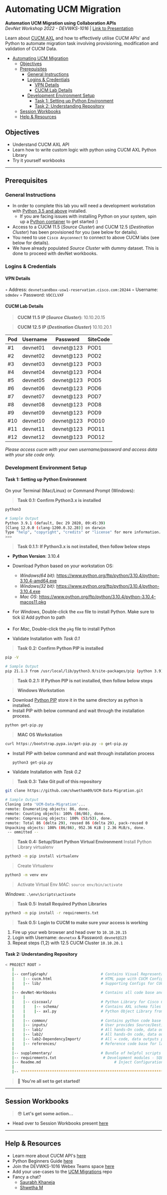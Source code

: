 # Automating UCM Migration
**Automation UCM Migration using Collaboration APIs**  
*DevNet Workshop 2022 - DEVWKS-1016* | [Link to Presentation](xxx.pptx) 

Learn about [CUCM AXL](https://developer.cisco.com/docs/axl-developer-guide/) and how to effectively utilise CUCM APIs' and Python to automate migration task involving provisioning, modification and validation of CUCM Data.

- [Automating UCM Migration](#automating-ucm-migration)
  - [Objectives](#objectives)
  - [Prerequisites](#prerequisites)
    - [General Instructions](#general-instructions)
    - [Logins & Credentials](#logins--credentials)
      - [VPN Details](#vpn-details)
      - [CUCM Lab Details](#cucm-lab-details)
    - [Development Environment Setup](#development-environment-setup)
      - [Task 1: Setting up Python Environment](#task-1-setting-up-python-environment)
      - [Task 2: Understanding Repository](#task-2-understanding-repository)
  - [Session Workbooks](#session-workbooks)
  - [Help & Resources](#help--resources)

## Objectives

* Understand CUCM AXL API
* Learn how to write custom logic with python using CUCM AXL Python Library
* Try it yourself workbooks

---

## Prerequisites

### General Instructions

* In order to complete this lab you will need a development workstation with [Python 3.5 and above](https://www.python.org/downloads/) installed.
    * If you are facing issues with installing Python on your system, spin up a [Python container](https://hub.docker.com/_/python) to get started :)
* Access to a CUCM 11.5 (_Source Cluster_) and CUCM 12.5 (_Destination Cluster_) has been provisioned for you (see below for details).
* You need to use `Cisco Anyconnect` to connect to above CUCM labs (see below for details).
* We have already populated _Source Cluster_ with dummy dataset. This is done to proceed with devNet workbooks.

### Logins & Credentials

#### VPN Details

◦ Address: `devnetsandbox-usw1-reservation.cisco.com:20244`
◦ Username: `sdmdev`
◦ Password: `VDCCLVXF` 

#### CUCM Lab Details
> **CUCM 11.5 IP (_Source Cluster_):**  10.10.20.15

> **CUCM 12.5 IP (_Destination Cluster_)** 10.10.20.1 

| Pod | Username | Password   | SiteCode |
| --- | -------- | ---------- | -------- |
| #1  | devnet01 | devnet@123 | POD1     |
| #2  | devnet02 | devnet@123 | POD2     |
| #3  | devnet03 | devnet@123 | POD3     |
| #4  | devnet04 | devnet@123 | POD4     |
| #5  | devnet05 | devnet@123 | POD5     |
| #6  | devnet06 | devnet@123 | POD6     |
| #7  | devnet07 | devnet@123 | POD7     |
| #8  | devnet08 | devnet@123 | POD8     |
| #9  | devnet09 | devnet@123 | POD9     |
| #10 | devnet10 | devnet@123 | POD10    |
| #11 | devnet11 | devnet@123 | POD11    |
| #12 | devnet12 | devnet@123 | POD12    |

_Please access cucm with your own username/password and access data with your site code only._


### Development Environment Setup

#### Task 1: Setting up Python Environment
On your Terminal (Mac/Linux) or Command Prompt (Windows):

> **Task 0.1: Confirm Python3.x is installed**
```bash
python3
```

```bash
# Sample Output
Python 3.9.1 (default, Dec 29 2020, 09:45:39) 
[Clang 12.0.0 (clang-1200.0.32.28)] on darwin
Type "help", "copyright", "credits" or "license" for more information.
>>>
```
> **Task 0.1.1: If Python3.x is not installed, then follow below steps**

- **Python Version**: 3.10.4
- Download Python based on your workstation OS:
  - _Windows(64 bit)_: https://www.python.org/ftp/python/3.10.4/python-3.10.4-amd64.exe
  - _Windows(32 bit)_: https://www.python.org/ftp/python/3.10.4/python-3.10.4.exe
  - _Mac OS_: https://www.python.org/ftp/python/3.10.4/python-3.10.4-macos11.pkg

- For _Windows_, Double-click the `exe` file to install Python. Make sure to tick ☑️ Add python to path
- For _Mac_, Double-click the `pkg` file to install Python

- Validate Installation with *Task 0.1*
  
> **Task 0.2: Confirm Python PIP is installed**
```bash
pip -V
```

```bash
# Sample Output
pip 21.1.3 from /usr/local/lib/python3.9/site-packages/pip (python 3.9)
```
> **Task 0.2.1: If Python PIP is not installed, then follow below steps**

  > **Windows Workstation**
  - Download [Python PIP](https://bootstrap.pypa.io/get-pip.py) store it in the same directory as python is installed.
  - Install PIP with below command and wait through the installation process.
    
  ```bash
  python get-pip.py
  ```
 

  > **MAC OS Workstation**
  ```bash
  curl https://bootstrap.pypa.io/get-pip.py -o get-pip.py
  ```

  - Install PIP with below command and wait through installation process
    ```bash
    python3 get-pip.py
    ```
 - Validate Installation with *Task 0.2*

> **Task 0.3: Take Git pull of this repository**

```bash
git clone https://github.com/shwetham09/UCM-Data-Migration.git
```

```bash
# Sample Output
Cloning into 'UCM-Data-Migration'...
remote: Enumerating objects: 86, done.
remote: Counting objects: 100% (86/86), done.
remote: Compressing objects: 100% (53/53), done.
remote: Total 86 (delta 29), reused 86 (delta 29), pack-reused 0
Unpacking objects: 100% (86/86), 952.36 KiB | 2.36 MiB/s, done.
 -- ommitted --
```

> **Task 0.4: Setup/Start Python Virtual Environment**
  > Install Python Library virtualenv
  ```bash
  python3 -m pip install virtualenv
  ```

  > Create Virtualenv
  ```bash
  python3 -m venv env
  ```

  > Activate Virtual Env
  *MAC*: `source env/bin/activate`

  *Windows*: `.\env\Scripts\activate`

> **Task 0.5: Install Required Python Libraries**

```bash
python3 -m pip install -r requirements.txt
```

> **Task 0.5: Login to CUCM to make sure your access is working**

1. Fire up your web browser and head over to `10.10.20.15`
2. Login with Username: `devnetxx` & Password: `devnet@123`
3. Repeat steps (1,2) with 12.5 CUCM Cluster `10.10.20.1`


#### Task 2: Understanding Repository

```bash
< PROJECT ROOT >
   |
   |-- configGraph/                        # Contains Visual Representation of CUCM Configs and it's dependencies
   |    |-- cucm.html                      # HTML page with CUCM Config Nodes
   |    |-- lib/                           # Supporting Configs for CUCM HTML page (no changes required)
   |
   |-- devNet-Workbooks                    # Contains all code base and files required for this devnet lab
   |    |
   |    |-- ciscoaxl/                      # Python Library for Cisco CUCM AXL API
   |    |    |-- schema/                   # Contains AXL schema files for CUCM 11.5 & CUCM 12.5
   |    |    |-- axl.py                    # Python Object Library from AXL schema
   |    |
   |    |-- common/                        # Contains python code base which is common across labs
   |    |-- inputs/                        # User provides Source/Destination cluster details in JSON's defined in this folder
   |    |-- lab1/                          # All hands-On code, data outputs pertaining to Lab 1 will be present in this folder
   |    |-- lab2/                          # All hands-On code, data outputs pertaining to Lab 2 will be present in this folder
   |    |-- lab2-DependencyImport/         # All = code, data outputs pertaining to Lab 2 SIP Trunk dependencies is present here
   |    |-- references/                    # Reference code base for lab 1 and lab 2
   |
   |-- supplementary/                      # Bundle of helpful scripts to extend the functionality
   |-- requirements.txt                     # Development modules - SQLite storage
   |-- Readme.md                                 # Inject Configuration via Environment
   |
   |-- ************************************************************************
```

> 🥁 **You're all set to get started!**

---
## Session Workbooks

> 😎 **Let's get some action...**

- Head over to Session Workbooks present [here](https://github.com/shwetham09/UCM-Data-Migration/tree/workbooks/devNet-Workbooks)

---

## Help & Resources

* Learn more about CUCM API's [here](https://developer.cisco.com/docs/axl-developer-guide/)
* Python Beginners Guide [here](https://www.w3schools.com/python/)
* Join the DEVWKS-1016 Webex Teams space [here](https://eurl.io/)
* Add your use-cases to the [UCM Migrations](https://github.com/shwetham09/UCM-Data-Migration/tree/workbooks#automating-ucm-migration) repo
* Fancy a chat?
    * [Saurabh Khaneja](mailto:sakhanej@cisco.com)
    * [Shwetha M](mailto:shwm@cisco.com)